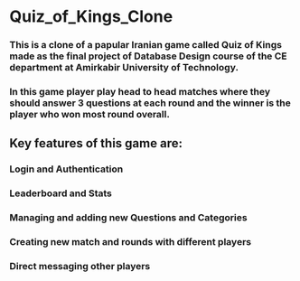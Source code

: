 # Quiz_of_Kings_Clone

### This is a clone of a papular Iranian game called Quiz of Kings made as the final project of Database Design course of the CE department at Amirkabir University of Technology.
### In this game player play head to head matches where they should answer 3 questions at each round and the winner is the player who won most round overall.

## Key features of this game are:
### Login and Authentication
### Leaderboard and Stats
### Managing and adding new Questions and Categories
### Creating new match and rounds with different players
### Direct messaging other players
